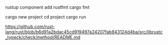 rustup component add rustfmt
cargo fmt

cargo new project
cd project
cargo run

https://github.com/rust-lang/rust/blob/b6d91a2bdac45cd919497a24207fab843124d4ba/src/librustc_typeck/check/method/README.md